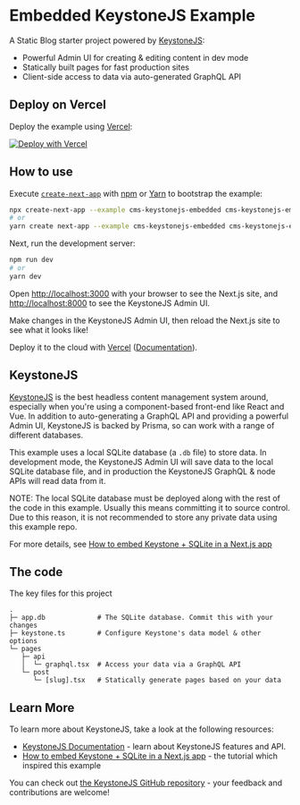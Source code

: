 # Embedded KeystoneJS Example

A Static Blog starter project powered by [KeystoneJS](https://keystonejs.com):

- Powerful Admin UI for creating & editing content in dev mode
- Statically built pages for fast production sites
- Client-side access to data via auto-generated GraphQL API

## Deploy on Vercel

Deploy the example using [Vercel](https://vercel.com?utm_source=github&utm_medium=readme&utm_campaign=next-example):

[![Deploy with Vercel](https://vercel.com/button)](https://vercel.com/new/clone?repository-url=https://github.com/vercel/next.js/tree/canary/examples/cms-keystonejs-embedded&project-name=cms-keystonejs-embedded&repository-name=cms-keystonejs-embedded)

## How to use

Execute [`create-next-app`](https://github.com/vercel/next.js/tree/canary/packages/create-next-app) with [npm](https://docs.npmjs.com/cli/init) or [Yarn](https://yarnpkg.com/lang/en/docs/cli/create/) to bootstrap the example:

```bash
npx create-next-app --example cms-keystonejs-embedded cms-keystonejs-embedded
# or
yarn create next-app --example cms-keystonejs-embedded cms-keystonejs-embedded
```

Next, run the development server:

```bash
npm run dev
# or
yarn dev
```

Open [http://localhost:3000](http://localhost:3000) with your browser to see the Next.js site, and [http://localhost:8000](http://localhost:8000) to see the KeystoneJS Admin UI.

Make changes in the KeystoneJS Admin UI, then reload the Next.js site to see what it looks like!

Deploy it to the cloud with [Vercel](https://vercel.com/new?utm_source=github&utm_medium=readme&utm_campaign=next-example) ([Documentation](https://nextjs.org/docs/deployment)).

## KeystoneJS

[KeystoneJS](https://keystonejs.com) is the best headless content management system around, especially when you're using a component-based front-end like React and Vue. In addition to auto-generating a GraphQL API and providing a powerful Admin UI, KeystoneJS is backed by Prisma, so can work with a range of different databases.

This example uses a local SQLite database (a `.db` file) to store data. In development mode, the KeystoneJS Admin UI will save data to the local SQLite database file, and in production the KeystoneJS GraphQL & node APIs will read data from it.

NOTE: The local SQLite database must be deployed along with the rest of the code in this example. Usually this means committing it to source control. Due to this reason, it is not recommended to store any private data using this example repo.

For more details, see [How to embed Keystone + SQLite in a Next.js app](https://next.keystonejs.com/tutorials/embedded-mode-with-sqlite-nextjs)

## The code

The key files for this project

```
.
├─ app.db             # The SQLite database. Commit this with your changes
├─ keystone.ts        # Configure Keystone's data model & other options
└─ pages
   ├─ api
   │  └─ graphql.tsx  # Access your data via a GraphQL API
   └─ post
      └─ [slug].tsx   # Statically generate pages based on your data
```

## Learn More

To learn more about KeystoneJS, take a look at the following resources:

- [KeystoneJS Documentation](https://keystonejs.com) - learn about KeystoneJS features and API.
- [How to embed Keystone + SQLite in a Next.js app](https://next.keystonejs.com/tutorials/embedded-mode-with-sqlite-nextjs) - the tutorial which inspired this example

You can check out [the KeystoneJS GitHub repository](https://github.com/keystonejs/keystone) - your feedback and contributions are welcome!
